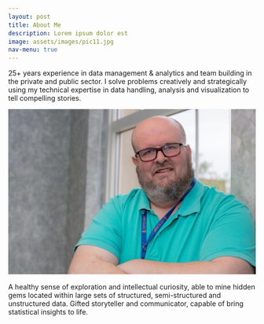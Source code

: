 ```yaml
---
layout: post
title: About Me
description: Lorem ipsum dolor est
image: assets/images/pic11.jpg
nav-menu: true
---
```


25+ years experience in data management & analytics and team building in the private and public sector. I solve problems creatively and strategically using my technical expertise in data handling, analysis and visualization to tell compelling stories.

<!-- <img src="assets/images/headshot.jpg" alt="me" title="Chris" width="300" height="200"/> -->
<div class="4u"><span class="image fit"><img src="assets/images/headshot.jpg" alt="" /></span></div>

A healthy sense of exploration and intellectual curiosity, able to mine hidden gems located within large sets of structured, semi-structured and unstructured data. Gifted storyteller and communicator, capable of bring statistical insights to life.